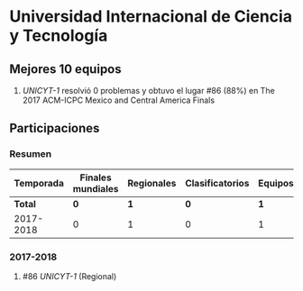 # Universidad Internacional de Ciencia y Tecnología

## Mejores 10 equipos

1. _UNICYT-1_ resolvió 0 problemas y obtuvo el lugar #86 (88%) en The 2017 ACM-ICPC Mexico and Central America Finals

## Participaciones

### Resumen

| Temporada | Finales mundiales | Regionales | Clasificatorios | Equipos |
| --- | --- | --- | --- | --- |
| **Total** | **0** | **1** | **0** | **1** |
| 2017-2018 | 0 | 1 | 0 | 1 |

### 2017-2018

1. #86 _UNICYT-1_ (Regional)



